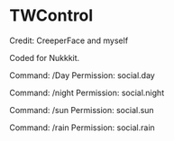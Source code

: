 # TWControl
Credit: CreeperFace and myself

Coded for Nukkkit.

Command: /Day
Permission: social.day

Command: /night
Permission: social.night

Command: /sun
Permission: social.sun

Command: /rain
Permission: social.rain
